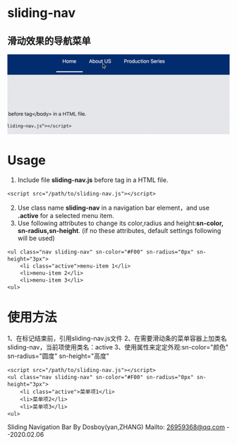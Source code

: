 # sliding-nav

## 滑动效果的导航菜单

![image](./sliding_nav.gif)


# Usage
1. Include file **sliding-nav.js** before tag</body> in a HTML file.
```
<script src="/path/to/sliding-nav.js"></script>
```
2. Use class name **sliding-nav** in a navigation bar element，and use **.active** for a selected menu item.
3. Use following attributes to change its color,radius and height:**sn-color, sn-radius,sn-height**. (if no these attributes, default settings following will be used)

```
<ul class="nav sliding-nav" sn-color="#F00" sn-radius="0px" sn-height="3px">
    <li class="active">menu-item 1</li>
    <li>menu-item 2</li>
    <li>menu-item 3</li>
<ul>
```

# 使用方法
1、在</body>标记结束前，引用sliding-nav.js文件
2、在需要滑动条的菜单容器上加类名 sliding-nav，当前项使用类名：active
3、使用属性来定定外观:sn-color="颜色" sn-radius="圆度" sn-height="高度"

```
<script src="/path/to/sliding-nav.js"></script>
<ul class="nav sliding-nav" sn-color="#F00" sn-radius="0px" sn-height="3px">
    <li class="active">菜单项1</li>
    <li>菜单项2</li>
    <li>菜单项3</li>
<ul>
```

Sliding Navigation Bar By Dosboy(yan,ZHANG)
Mailto: 26959368@qq.com
--2020.02.06